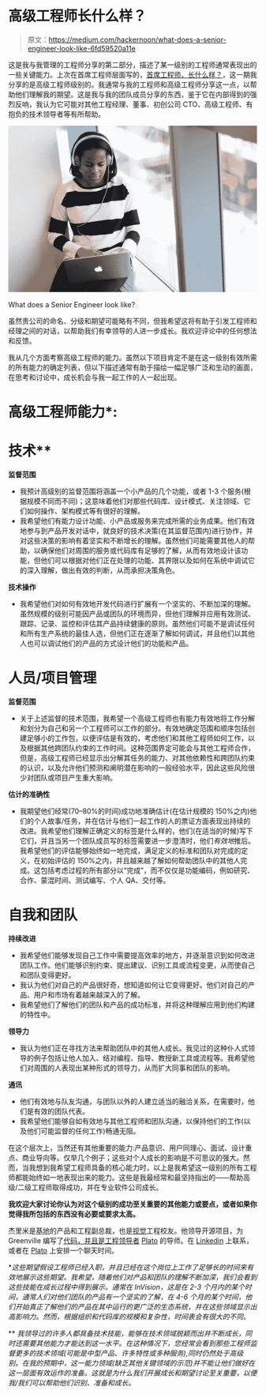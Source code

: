 # 高级工程师长什么样？

> 原文：<https://medium.com/hackernoon/what-does-a-senior-engineer-look-like-6fd59520a11e>

这是我与我管理的工程师分享的第二部分，描述了某一级别的工程师通常表现出的一些关键能力。上次在首席工程师层面写的，[首席工程师，长什么样？](https://hackernoon.com/what-does-a-lead-engineer-look-like-aa462b6340f3)，这一期我分享的是高级工程师级别的。我通常与我的工程师和高级工程师分享这一点，以帮助他们理解我的期望。这是我与我的团队成员分享的东西，鉴于它在内部得到的强烈反响，我认为它可能对其他工程经理、董事、初创公司 CTO、高级工程师、有抱负的技术领导者等有所帮助。

![](img/27d79d9664f6eb3050abf25fa5630379.png)

What does a Senior Engineer look like?

虽然贵公司的命名、分级和期望可能略有不同，但我希望这将有助于引发工程师和经理之间的对话，以帮助我们有幸领导的人进一步成长。我欢迎评论中的任何想法和反馈。

我从几个方面考察高级工程师的能力。虽然以下项目肯定不是在这一级别有效所需的所有能力的确定列表，但以下描述通常有助于描绘一幅足够广泛和生动的画面，在思考和讨论中，成长机会与我一起工作的人一起出现。

# 高级工程师能力*:

# 技术**

**监督范围**

*   我预计高级别的监督范围将涵盖一个小产品的几个功能，或者 1-3 个服务(根据规模不同而不同)；这意味着他们对那些代码库、设计模式、关注领域、它们如何操作、架构模式等有很好的理解。
*   我希望他们有能力设计功能、小产品或服务来完成所需的业务成果。他们有效地参与到产品开发对话中，就良好的技术决策(在其监督范围内)进行协作，并对这些决策的影响有着坚实和不断增长的理解。虽然他们可能需要其他人的帮助，以确保他们对周围的服务或代码库有足够的了解，从而有效地设计该功能，但他们可以根据对他们正在处理的功能、其界限以及如何在系统中调试它的深入理解，做出有效的判断，从而承担决策角色。

**技术操作**

*   我希望他们对如何有效地开发代码进行扩展有一个坚实的、不断加深的理解。虽然规模的级别可能因产品或团队的环境而异，但他们理解并应用有效测试、跟踪、记录、监控和评估其产品持续健康的原则。虽然他们可能不是调试任何和所有生产系统的最佳人选，但他们正在逐渐了解如何调试，并且他们以其他人也可以调试他们的产品的方式设计他们的功能和产品。

# 人员/项目管理

**监督范围**

*   关于上述监督的技术范围，我希望一个高级工程师也有能力有效地将工作分解和划分为自己和另一个工程师可以工作的部分。有效地确定范围和顺序包括创建足够小的工作包，以便评估是有效的，考虑他们和其他工程师如何工作，以及根据其他跨团队约束的工作时间。这种范围界定可能会与其他工程师合作，但是，高级工程师已经显示出分解其任务的能力、对其他依赖性和跨团队约束的认识，以及允许他们预测和阐明潜在影响的一般经验水平，因此这些风险很少对团队或项目产生重大影响。

**估计的准确性**

*   我期望他们经常(70–80%的时间)成功地准确估计(在估计规模的 150%之内)他们的个人故事/任务，并在估计与他们一起工作的人的票证方面表现出持续的改进。我希望他们理解正确定义的标签是什么样的，他们(在适当的时候)写下它们，并且当另一个团队成员写的标签需要进一步澄清时，他们*有效地*推后。我希望他们的评估能够始终如一地完成，满足定义的标准和团队对完成的定义，在初始评估的 150%之内，并且越来越了解如何帮助团队中的其他人完成。这包括考虑过程的所有部分以“完成”，而不仅仅是功能编码，例如研究、合作、蒙混时间、测试编写、个人 QA、交付等。

# 自我和团队

**持续改进**

*   我希望他们能够发现自己工作中需要提高效率的地方，并逐渐意识到如何改进团队工作。他们能够识别约束、提出建议、识别工具或流程变更，从而使自己和团队变得更好。
*   我认为他们对自己的产品很好奇，想知道如何让它变得更好。他们对自己的产品、用户和市场有着越来越深入的了解。
*   我希望他们了解他们的团队和产品的成功标准，并将这种理解应用到他们构建的特性中。

**领导力**

*   我认为他们正在寻找方法来帮助团队中的其他人成长。我见过的这种仆人式领导的例子包括让他人加入、结对编程、指导、教授新工具或流程等。我希望他们对周围的人表现出某种形式的领导力，从而扩大同事和团队的影响。

**通讯**

*   他们有效地与队友沟通，与团队以外的人建立适当的融洽关系，在需要时，他们是有效的团队代表。
*   我希望他们能够自如有效地与其他工程师和团队沟通，以保持他们的工作(以及他们可能监督的任何工作)畅通无阻。

在这个层次上，当然还有其他重要的能力:产品意识、用户同理心、面试、设计重点、商业导向等。仅举几个例子；这些对个人成长的影响是不可思议的强大。然而，当我想到我希望工程师具备的核心能力时，以上是我希望这一级别的所有工程师都能始终如一地表现出来的能力。这些是我最经常和最坚持指出的——帮助高级/二级工程师取得成功，并在专业软件公司成长。

**我欢迎大家讨论你认为对这个级别的成功至关重要的其他能力或要点，或者如果你觉得我所包括的东西没有必要或要求太高。**

杰里米是[基地](https://basehq.com)的产品和工程副总裁，也是[视觉](https://medium.com/u/206c13695d27?source=post_page-----6fd59520a11e--------------------------------)工程校友。他领导开源项目，为 Greenville 编写了[代码，并且是工程领导者](https://codeforgreenville.org/) [Plato](https://sessions.platohq.com/mentors/172?utm_source=sharing&utm_medium=link&utm_campaign=launchprofile172) 的导师。在 [Linkedin](https://www.linkedin.com/in/jeremywight/) 上联系，或者在 [Plato](https://sessions.platohq.com/mentors/172?utm_source=sharing&utm_medium=link&utm_campaign=launchprofile172) 上安排一个聊天时间。

**这些期望假设工程师已经入职，并且已经在这个岗位上工作了足够长的时间来有效地展示这些期望。我希望，随着他们对产品和团队的理解不断加深，我们会看到这些技能在成长过程中得到展示。通常在 InVision，这是在 2-3 个月内的某个时间，通常人们对他们团队的产品有一个坚实的了解，在 4-6 个月的某个时间，他们开始真正了解他们的产品在其中运行的更广泛的生态系统，并在这些领域显示出高影响力。然而，根据组织和代码库的规模和复杂性，时间表会有很大的不同。*

** *我领导过的许多人都具备技术技能，能够在技术领域脱颖而出并不断成长，同时还需要其他能力才能达到这一水平。在这种情况下，您经常会看到那些工程师监督更多的技术领域(可能是中型产品、许多特性或多种服务),同时仍然处于高级别。在我的预期中，这一能力领域(缺乏其他关键领域的示范)并不能让他们做好在这一层面有效运作的准备。这就是为什么我们开展成长和期望讨论至关重要，以便我/我们可以帮助他们识别、准备和成长。*